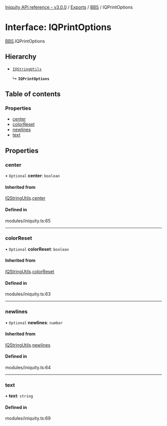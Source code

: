 [Iniquity API reference - v3.0.0](../README.md) / [Exports](../modules.md) / [BBS](../modules/BBS.md) / IQPrintOptions

# Interface: IQPrintOptions

[BBS](../modules/BBS.md).IQPrintOptions

## Hierarchy

- [`IQStringUtils`](BBS.IQStringUtils.md)

  ↳ **`IQPrintOptions`**

## Table of contents

### Properties

- [center](BBS.IQPrintOptions.md#center)
- [colorReset](BBS.IQPrintOptions.md#colorreset)
- [newlines](BBS.IQPrintOptions.md#newlines)
- [text](BBS.IQPrintOptions.md#text)

## Properties

### center

• `Optional` **center**: `boolean`

#### Inherited from

[IQStringUtils](BBS.IQStringUtils.md).[center](BBS.IQStringUtils.md#center)

#### Defined in

modules/iniquity.ts:65

___

### colorReset

• `Optional` **colorReset**: `boolean`

#### Inherited from

[IQStringUtils](BBS.IQStringUtils.md).[colorReset](BBS.IQStringUtils.md#colorreset)

#### Defined in

modules/iniquity.ts:63

___

### newlines

• `Optional` **newlines**: `number`

#### Inherited from

[IQStringUtils](BBS.IQStringUtils.md).[newlines](BBS.IQStringUtils.md#newlines)

#### Defined in

modules/iniquity.ts:64

___

### text

• **text**: `string`

#### Defined in

modules/iniquity.ts:69

